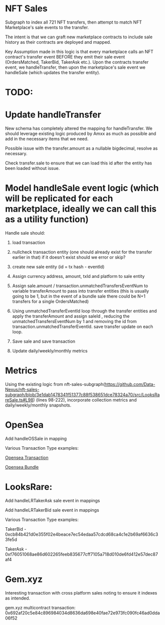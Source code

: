 # NFT Sales
Subgraph to index all 721 NFT transfers, then attempt to match NFT Marketplace's sale events to the transfer.

The intent is that we can graft new marketplace contracts to include sale history as their contracts are deployed and mapped.

Key Assumption made in this logic is that every marketplace calls an NFT contract's transfer event BEFORE they emit their sale event (OrdersMatched, TakerBid, TakerAsk etc.). Upon the contracts transfer event, we handleTransfer, then upon the marketplace's sale event we handleSale (which updates the transfer entity).


# TODO:

# Update handleTransfer

New schema has completely altered the mapping for handleTransfer. We should leverage existing logic produced by Amxx as much as possible and add in the necessary items that we need.

Possible issue with the transfer.amount as a nullable bigdecimal, resolve as necessary.

Check transfer.sale to ensure that we can load this id after the entity has been loaded without issue.

# Model handleSale event logic (which will be replicated for each marketplace, ideally we can call this as a utility function)

Handle sale should:

1. load transaction

2. nullcheck transaction entity (one should already exist for the transfer earlier in that) if it doesn't exist should we error or skip?

3. create new sale entity (id = tx hash - eventId)

4. Assign currency address, amount, txId and platform to sale entity

5. Assign sale.amount / transaction.unmatchedTransfersEventNum to variable transferAmount to pass into transfer entities (this is usually going to be 1, but in the event of a bundle sale there could be N+1 transfers for a single OrdersMatched)

6. Using unmatchedTransferEventId loop through the transfer entities and apply the transferAmount and assign saleId , reducing the unmatchedTransfersEventNum by 1 and removing the id from transaction.unmatchedTransferEventId. save transfer update on each loop.

7. Save sale and save transaction

8. Update daily/weekly/monthly metrics 

# Metrics 

Using the existing logic from nft-sales-subgraph(https://github.com/Data-Nexus/nft-sales-subgraph/blob/3e1dab1478341f51377c88f538651dce78324a70/src/LooksRareSale.ts#L98) (lines 98-222), incorporate collection metrics and daily/weekly/monthly snapshots.

# OpenSea

Add handleOSSale in mapping

Various Transaction Type examples:

[Opensea Transaction](https://etherscan.io/tx/0xd5998f56b9f1d0308d572a4b15e4ef6348ebb26a7f37d88c82c20ada769bda39) 

[Opensea Bundle](https://etherscan.io/tx/0x9b16c3448cf2c7db57169d2bda94add45c2cb12cd9c36d385ee86803d5e42964)


# LooksRare:

Add handleLRTakerAsk sale event in mappings

Add handleLRTakerBid sale event in mappings


Various Transaction Type examples:

TakerBid - 0xcb84b421d0e355f02e4beace7ec54edaa57cdcd68ca4c1e2b69af6636c33fe5d

TakerAsk - 0xf76051068ae86d602265feeb835677cff7105a718d010de6fd412e57dec87af4



# Gem.xyz

Interesting transaction with cross platform sales noting to ensure it indexes as intended.

gem.xyz multicontract transaction: 0x692af20c5e84c896984034d8636da698e40fae72e973fc090fc46ad0dda06f52

